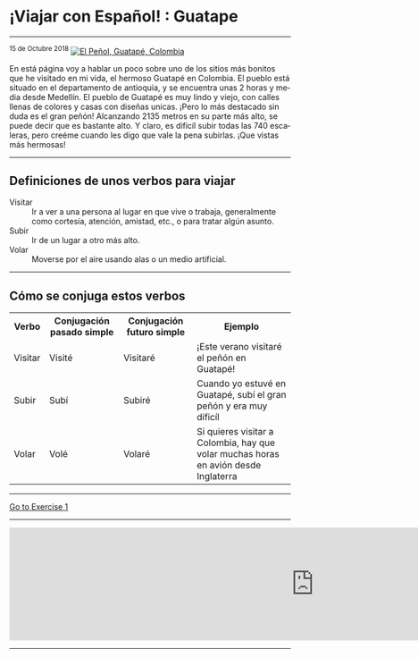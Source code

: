 <h1>¡Viajar con Español! : Guatape</h1>
<hr>
<sup>15 de Octubre 2018</sup>

<a href="https://www.travellifex.com/top-things-to-do-in-guatape-colombia/" title="View Image Soure">
<img src="https://www.travellifex.com/wp-content/uploads/2016/04/Best-Things-To-Do-In-Guatape.jpg" alt="El Peñol, Guatapé, Colombia">
</a>

<p lang="es">En está página voy a hablar un poco sobre uno de los sitios más bonitos que he visitado en mi vida, el hermoso Guatapé en Colombia. El pueblo está situado en el departamento de antioquia, y se encuentra unas 2 horas y media desde Medellín. El pueblo de Guatapé es muy lindo y viejo, con calles llenas de colores y casas con diseñas unicas. ¡Pero lo más destacado sin duda es el gran peñón! Alcanzando 2135 metros en su parte más alto, se puede decir que es bastante alto. Y claro, es dificíl subir todas las 740 escaleras, pero creéme cuando les digo que vale la pena subirlas.
¡Que vistas más hermosas!</p>
<hr>
<h2>Definiciones de unos verbos para viajar</h2>
<dl>
<dt>Visitar</dt>
<dd>Ir a ver a una persona al lugar en que vive o trabaja, generalmente como cortesía, atención, amistad, etc., o para tratar algún asunto.</dd>
<dt>Subir</dt>
<dd>Ir de un lugar a otro más alto.</dd>
<dt>Volar</dt>
<dd>Moverse por el aire usando alas o un medio artificial.</dd>
</dl>
<hr>
<h2>Cómo se conjuga estos verbos</h2>
<table>
<tr>
<th>Verbo</th>
<th>Conjugación pasado simple</th>
<th>Conjugación futuro simple</th>
<th>Ejemplo</th>
</tr>
<tr>
<td>Visitar</td>
<td>Visité</td>
<td>Visitaré</td>
<td>¡Este verano visitaré el peñón en Guatapé!</td>
</tr>
<tr>
<td>Subir</td>
<td>Subí</td>
<td>Subiré</td>
<td>Cuando yo estuvé en Guatapé, subí el gran peñón y era muy dificíl</td>
</tr>
<tr>
<td>Volar</td>
<td>Volé</td>
<td>Volaré</td>
<td>Si quieres visitar a Colombia, hay que volar muchas horas en avión desde Inglaterra</td>
</tr>
</table>
<hr>
<p>
  <a style="float:left;" href="practice.html" class="btn2">Go to Exercise 1</a>
  </p>
  <div style="clear:both;"> </div>
  <hr>
<iframe src="https://h5p.org/h5p/embed/356451" width="1090" height="202" frameborder="0" allowfullscreen="allowfullscreen"></iframe><script src="https://h5p.org/sites/all/modules/h5p/library/js/h5p-resizer.js" charset="UTF-8"></script>
<hr>

